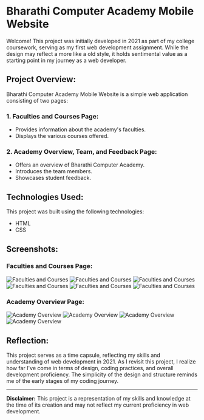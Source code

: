 # Bharathi Computer Academy Mobile Website

Welcome! This project was initially developed in 2021 as part of my college coursework, serving as my first web development assignment. While the design may reflect a more like a old style, it holds sentimental value as a starting point in my journey as a web developer.

## Project Overview:

Bharathi Computer Academy Mobile Website is a simple web application consisting of two pages:

### 1. Faculties and Courses Page:
- Provides information about the academy's faculties.
- Displays the various courses offered.

### 2. Academy Overview, Team, and Feedback Page:
- Offers an overview of Bharathi Computer Academy.
- Introduces the team members.
- Showcases student feedback.

## Technologies Used:

This project was built using the following technologies:
- HTML
- CSS

## Screenshots:

### Faculties and Courses Page:
![Faculties and Courses](screenshots/screenshot1.png)
![Faculties and Courses](screenshots/screenshot2.png)
![Faculties and Courses](screenshots/screenshot3.png)
![Faculties and Courses](screenshots/screenshot4.png)
![Faculties and Courses](screenshots/screenshot5.png)
![Faculties and Courses](screenshots/screenshot6.png)

### Academy Overview Page:
![Academy Overview](screenshots/screenshot7.png)
![Academy Overview](screenshots/screenshot8.png)
![Academy Overview](screenshots/screenshot9.png)
![Academy Overview](screenshots/screenshot10.png)

## Reflection:

This project serves as a time capsule, reflecting my skills and understanding of web development in 2021. As I revisit this project, I realize how far I've come in terms of design, coding practices, and overall development proficiency. The simplicity of the design and structure reminds me of the early stages of my coding journey.

---

**Disclaimer:** This project is a representation of my skills and knowledge at the time of its creation and may not reflect my current proficiency in web development.

